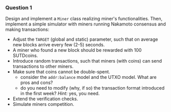 ### Question 1
Design and implement a `Miner` class realizing miner's functionalities.  Then,
implement a simple simulator with miners running Nakamoto consensus and making
transactions:

- Adjust the `TARGET` (global and static) parameter, such that on average new
  blocks arrive every few (2-5) seconds.
- A miner who found a new block should be rewarded with 100 SUTDcoins.
- Introduce random transactions, such that miners (with coins) can send
  transactions to other miners.
- Make sure that coins cannot be double-spent.
    - consider the `addr:balance` model and the UTXO model. What are pros and
      cons?
    - do you need to modify (why, if so) the transaction format introduced in the
      first week?  *Hint:* yes, you need.
- Extend the verification checks.
- Simulate miners competition.
